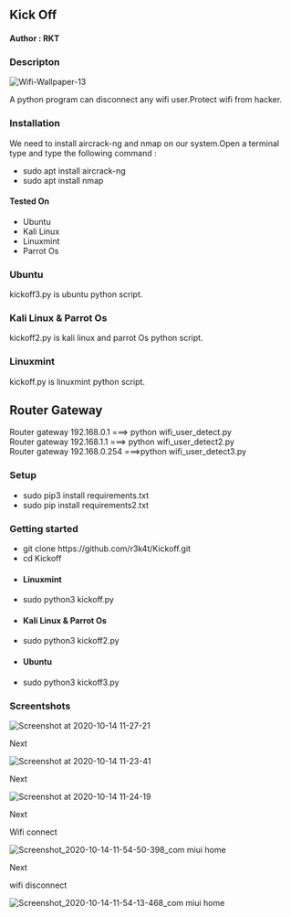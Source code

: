 <h2>Kick Off</h2>

<h4>Author : RKT</h4>

### Descripton ###

![Wifi-Wallpaper-13](https://user-images.githubusercontent.com/69615463/95957120-ecd22400-0e1c-11eb-923c-79e3cade1334.png)

A python program can disconnect any wifi user.Protect wifi from hacker.

### Installation ###

We need to install aircrack-ng and nmap on our system.Open a terminal type and type the following command :

<ul>
<li>sudo apt install aircrack-ng</li>
<li>sudo apt install nmap</li>
</ul>

#### Tested On ###

<ul>
<li>Ubuntu</li>
<li>Kali Linux</li>
<li>Linuxmint</li>
<li>Parrot Os</li>
</ul>

### Ubuntu ###

kickoff3.py  is ubuntu python script.

### Kali Linux & Parrot Os ###

kickoff2.py is kali linux and parrot Os python script.

### Linuxmint ###

kickoff.py is linuxmint python script.

## Router Gateway ###


Router gateway 192.168.0.1 ===> python wifi_user_detect.py 
<br>
Router gateway 192.168.1.1 ===> python wifi_user_detect2.py
<br>
Router gateway 192.168.0.254 ===>python wifi_user_detect3.py


### Setup ###

<ul>
<li>sudo pip3 install requirements.txt</li>
<li>sudo pip install requirements2.txt</li>
</ul> 

### Getting started ###

<ul>
<li>git clone https://github.com/r3k4t/Kickoff.git</li>
<li>cd Kickoff</li>
<li><h4>Linuxmint</h4></li>
<li>sudo python3 kickoff.py</li>
<li><h4>Kali Linux & Parrot Os</h4> </li>
<li>sudo python3 kickoff2.py</li>
<li><h4>Ubuntu</h4></li>
<li>sudo python3 kickoff3.py</li>
</ul>

###  Screentshots  ###

![Screenshot at 2020-10-14 11-27-21](https://user-images.githubusercontent.com/69615463/95953004-cf9a5700-0e16-11eb-9f8d-e1171bd0d251.png)

Next

![Screenshot at 2020-10-14 11-23-41](https://user-images.githubusercontent.com/69615463/95953161-1720e300-0e17-11eb-98fa-1e2cabcd2cbb.png)

Next

![Screenshot at 2020-10-14 11-24-19](https://user-images.githubusercontent.com/69615463/95953308-48011800-0e17-11eb-9e50-2a9dc5b5c37a.png)


Next

Wifi connect

![Screenshot_2020-10-14-11-54-50-398_com miui home](https://user-images.githubusercontent.com/69615463/95955440-a382d400-0e1e-11eb-842d-36bc49ac2637.jpg)

Next

wifi disconnect

![Screenshot_2020-10-14-11-54-13-468_com miui home](https://user-images.githubusercontent.com/69615463/95955279-674f7380-0e1e-11eb-8f04-3d21d4bdaca8.jpg)

